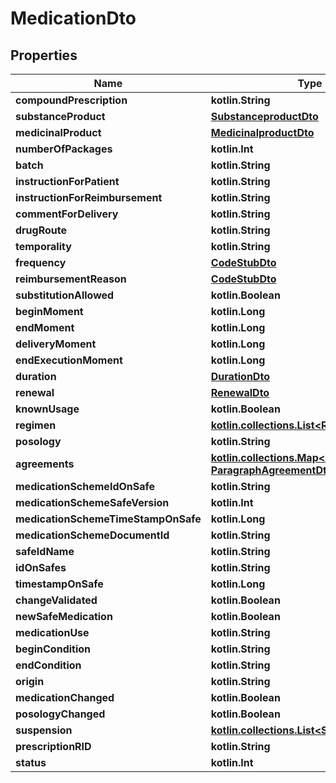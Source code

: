 
# MedicationDto

## Properties
Name | Type | Description | Notes
------------ | ------------- | ------------- | -------------
**compoundPrescription** | **kotlin.String** |  |  [optional]
**substanceProduct** | [**SubstanceproductDto**](SubstanceproductDto.md) |  |  [optional]
**medicinalProduct** | [**MedicinalproductDto**](MedicinalproductDto.md) |  |  [optional]
**numberOfPackages** | **kotlin.Int** |  |  [optional]
**batch** | **kotlin.String** |  |  [optional]
**instructionForPatient** | **kotlin.String** |  |  [optional]
**instructionForReimbursement** | **kotlin.String** |  |  [optional]
**commentForDelivery** | **kotlin.String** |  |  [optional]
**drugRoute** | **kotlin.String** |  |  [optional]
**temporality** | **kotlin.String** |  |  [optional]
**frequency** | [**CodeStubDto**](CodeStubDto.md) |  |  [optional]
**reimbursementReason** | [**CodeStubDto**](CodeStubDto.md) |  |  [optional]
**substitutionAllowed** | **kotlin.Boolean** |  |  [optional]
**beginMoment** | **kotlin.Long** |  |  [optional]
**endMoment** | **kotlin.Long** |  |  [optional]
**deliveryMoment** | **kotlin.Long** |  |  [optional]
**endExecutionMoment** | **kotlin.Long** |  |  [optional]
**duration** | [**DurationDto**](DurationDto.md) |  |  [optional]
**renewal** | [**RenewalDto**](RenewalDto.md) |  |  [optional]
**knownUsage** | **kotlin.Boolean** |  |  [optional]
**regimen** | [**kotlin.collections.List&lt;RegimenItemDto&gt;**](RegimenItemDto.md) |  |  [optional]
**posology** | **kotlin.String** |  |  [optional]
**agreements** | [**kotlin.collections.Map&lt;kotlin.String, ParagraphAgreementDto&gt;**](ParagraphAgreementDto.md) |  |  [optional]
**medicationSchemeIdOnSafe** | **kotlin.String** |  |  [optional]
**medicationSchemeSafeVersion** | **kotlin.Int** |  |  [optional]
**medicationSchemeTimeStampOnSafe** | **kotlin.Long** |  |  [optional]
**medicationSchemeDocumentId** | **kotlin.String** |  |  [optional]
**safeIdName** | **kotlin.String** |  |  [optional]
**idOnSafes** | **kotlin.String** |  |  [optional]
**timestampOnSafe** | **kotlin.Long** |  |  [optional]
**changeValidated** | **kotlin.Boolean** |  |  [optional]
**newSafeMedication** | **kotlin.Boolean** |  |  [optional]
**medicationUse** | **kotlin.String** |  |  [optional]
**beginCondition** | **kotlin.String** |  |  [optional]
**endCondition** | **kotlin.String** |  |  [optional]
**origin** | **kotlin.String** |  |  [optional]
**medicationChanged** | **kotlin.Boolean** |  |  [optional]
**posologyChanged** | **kotlin.Boolean** |  |  [optional]
**suspension** | [**kotlin.collections.List&lt;SuspensionDto&gt;**](SuspensionDto.md) |  |  [optional]
**prescriptionRID** | **kotlin.String** |  |  [optional]
**status** | **kotlin.Int** |  |  [optional]
